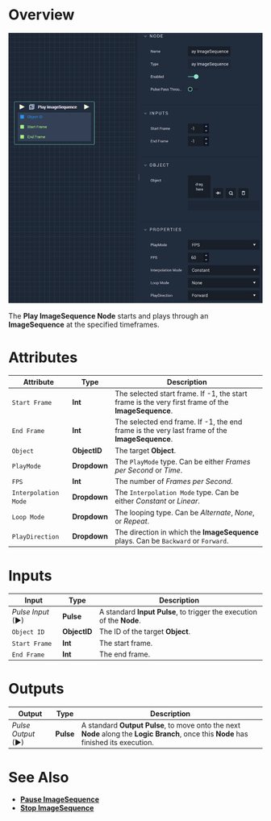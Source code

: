 # Overview

![The Play ImageSequence Node.](../../../.gitbook/assets/playimagesequence.png)

The **Play ImageSequence Node** starts and plays through an **ImageSequence** at the specified timeframes. 

# Attributes

|Attribute|Type|Description|
|---|---|---|
|`Start Frame`|**Int**|The selected start frame. If -1, the start frame is the very first frame of the **ImageSequence**.|
|`End Frame`|**Int**| The selected end frame. If -1, the end frame is the very last frame of the **ImageSequence**.|
|`Object`|**ObjectID**|The target **Object**.|
|`PlayMode`|**Dropdown**|The `PlayMode` type. Can be either *Frames per Second* or *Time*.|
|`FPS`|**Int**|The number of *Frames per Second*.|
|`Interpolation Mode`|**Dropdown**|The `Interpolation Mode` type. Can be either *Constant* or *Linear*.| 
|`Loop Mode`|**Dropdown**|The looping type. Can be *Alternate*, *None*, or *Repeat*.|
|`PlayDirection`|**Dropdown**|The direction in which the **ImageSequence** plays. Can be `Backward` or `Forward`.|  

# Inputs

|Input|Type|Description|
|---|---|---|
|*Pulse Input* (►)|**Pulse**|A standard **Input Pulse**, to trigger the execution of the **Node**.|
|`Object ID`|**ObjectID**|The ID of the target **Object**.|
|`Start Frame`|**Int**|The start frame.|
|`End Frame`|**Int**|The end frame.|

# Outputs

|Output|Type|Description|
|---|---|---|
|*Pulse Output* (►)|**Pulse**|A standard **Output Pulse**, to move onto the next **Node** along the **Logic Branch**, once this **Node** has finished its execution.|

# See Also

* [**Pause ImageSequence**](pauseimagesequence.md)
* [**Stop ImageSequence**](stopimagesequence.md)

